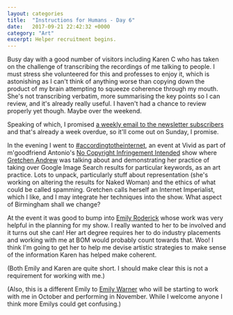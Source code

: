 ```yaml
---
layout: categories
title:  "Instructions for Humans - Day 6"
date:   2017-09-21 22:42:32 +0000
category: "Art"
excerpt: Helper recruitment begins.
---
```


Busy day with a good number of visitors including Karen C who has taken on the challenge of transcribing the recordings of me talking to people. I must stress she volunteered for this and professes to enjoy it, which is astonishing as I can't think of anything worse than  copying down the product of my brain attempting to squeeze coherence through my mouth. She's not transcribing verbatim, more summarising the key points so I can review, and it's already really useful. I haven't had a chance to review properly yet though. Maybe over the weekend. 

Speaking of which, I promised [a weekly email to the newsletter subscribers](https://tinyletter.com/peteashton) and that's already a week overdue, so it'll come out on Sunday, I promise. 

In the evening I went to [#accordingtotheinternet](http://www.vividprojects.org.uk/programme/accordingtotheinternet/), an event at Vivid as part of m'goodfriend Antonio's [No Copyright Infringement Intended](http://www.vividprojects.org.uk/programme/no-copyright-infringement-intended/) show where [Gretchen Andrew](https://www.gretchenandrew.com) was talking about and demonstrating her practice of taking over Google Image Search results for particular keywords, as an art practice. Lots to unpack, particularly stuff about representation (she's working on altering the results for Naked Woman) and the ethics of what could be called spamming. Gretchen calls herself an Internet Imperialist, which I like, and I may integrate her techniques into the show. What aspect of Birmingham shall we change? 

At the event it was good to bump into [Emily Roderick](http://www.emilyroderick.com) whose work was very helpful in the planning for my show. I really wanted to her to be involved and it turns out she can! Her art degree requires her to do industry placements and working with me at BOM would probably count towards that. Woo! I think I'm going to get her to help me devise artistic strategies to make sense of the information Karen has helped make coherent. 

(Both Emily and Karen are quite short. I should make clear this is not a requirement for working with me.)

(Also, this is a different Emily to [Emily Warner](https://emily-warner.com) who will be starting to work with me in October and performing in November. While I welcome anyone I think more Emilys could get confusing.)
